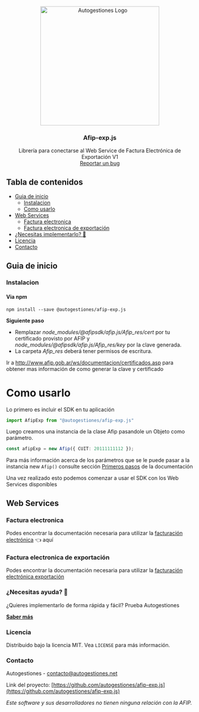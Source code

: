 <!-- PROJECT LOGO -->
<br />
<p align="center">
  <img src="https://static.autogestiones.com.ar/resource/logo.png" width="320" alt="Autogestiones Logo" /> 
</p>

  <h3 align="center">Afip-exp.js</h3>

  <p align="center">
    Librería para conectarse al Web Service de Factura Electrónica de Exportación V1
    <br />
    <a href="https://github.com/autogestiones/afip-exp.js/issues">Reportar un bug</a>
  </p>
</p>

<!-- TABLE OF CONTENTS -->
## Tabla de contenidos

* [Guia de inicio](#guia-de-inicio)
  * [Instalacion](#instalacion)
  * [Como usarlo](#como-usarlo)
* [Web Services](#web-services)
  * [Factura electronica](#factura-electronica)
  * [Factura electronica de exportación](#factura-electronica-de-exportacion)
* [¿Necesitas implementarlo? 🚀](#necesitas-ayuda-)
* [Licencia](#licencia)
* [Contacto](#contacto)


<!-- START GUIDE -->
## Guia de inicio

### Instalacion
#### Via npm

```
npm install --save @autogestiones/afip-exp.js
```

**Siguiente paso** 
* Remplazar *node_modules/@afipsdk/afip.js/Afip_res/cert* por tu certificado provisto por AFIP y *node_modules/@afipsdk/afip.js/Afip_res/key* por la clave generada. 
* La carpeta *Afip_res* deberá tener permisos de escritura.

Ir a http://www.afip.gob.ar/ws/documentacion/certificados.asp para obtener mas información de como generar la clave y certificado

# Como usarlo

Lo primero es incluir el SDK en tu aplicación
````ts
import AfipExp from "@autogestiones/afip-exp.js"
````

Luego creamos una instancia de la clase Afip pasandole un Objeto como parámetro.
````ts
const afipExp = new Afip({ CUIT: 20111111112 });
````

Para más información acerca de los parámetros que se le puede pasar a la instancia new `Afip()` consulte sección [Primeros pasos](https://github.com/afipsdk/afip.js/wiki/Primeros-pasos#como-usarlo) de la documentación

Una vez realizado esto podemos comenzar a usar el SDK con los Web Services disponibles

<!-- WEB SERVICES -->
## Web Services

### Factura electronica
Podes encontrar la documentación necesaria para utilizar la [facturación electrónica](https://github.com/afipsdk/afip.js/wiki/Facturaci%C3%B3n-Electr%C3%B3nica) 👈 aquí

### Factura electronica de exportación
Podes encontrar la documentación necesaria para utilizar la [facturación electrónica exportación](https://www.afip.gob.ar/fe/documentos/WSFEX-Manualparaeldesarrollador_V1_9.pdf)

<!-- AFIP SDK PRO -->
### ¿Necesitas ayuda? 🚀

¿Quieres implementarlo de forma rápida y fácil? Prueba Autogestiones

**[Saber más](https://www.autogestiones.net/)**


<!-- LICENCE -->
### Licencia
Distribuido bajo la licencia MIT. Vea `LICENSE` para más información.


<!-- CONTACT -->
### Contacto
Autogestiones - contacto@autogestiones.net

Link del proyecto: [https://github.com/autogestiones/afip-exp.js](https://github.com/autogestiones/afip-exp.js)

_Este software y sus desarrolladores no tienen ninguna relación con la AFIP._
 